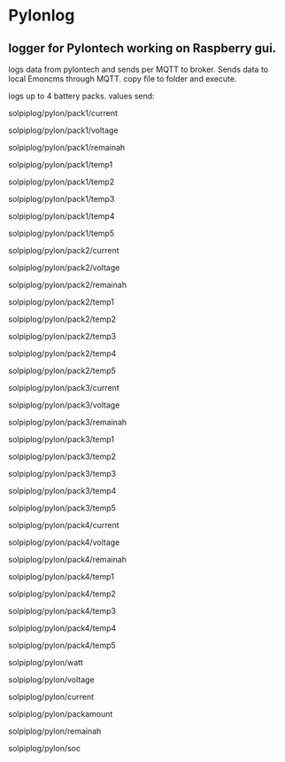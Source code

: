 # Pylonlog
## logger for Pylontech working on Raspberry gui.
logs data from pylontech and sends per MQTT to broker. 
Sends data to local Emoncms through MQTT.
copy file to folder and execute.


logs up to 4 battery packs.
values send:

  solpiplog/pylon/pack1/current
  
  solpiplog/pylon/pack1/voltage
  
  solpiplog/pylon/pack1/remainah
  
  solpiplog/pylon/pack1/temp1
  
  solpiplog/pylon/pack1/temp2
  
  solpiplog/pylon/pack1/temp3
  
  solpiplog/pylon/pack1/temp4
  
  solpiplog/pylon/pack1/temp5
  
  solpiplog/pylon/pack2/current
  
  solpiplog/pylon/pack2/voltage
  
  solpiplog/pylon/pack2/remainah
  
  solpiplog/pylon/pack2/temp1
  
  solpiplog/pylon/pack2/temp2
  
  solpiplog/pylon/pack2/temp3
  
  solpiplog/pylon/pack2/temp4
  
  solpiplog/pylon/pack2/temp5
  
  solpiplog/pylon/pack3/current
  
  solpiplog/pylon/pack3/voltage
  
  solpiplog/pylon/pack3/remainah
  
  solpiplog/pylon/pack3/temp1
  
  solpiplog/pylon/pack3/temp2
  
  solpiplog/pylon/pack3/temp3
  
  solpiplog/pylon/pack3/temp4
  
  solpiplog/pylon/pack3/temp5
  
  solpiplog/pylon/pack4/current
  
  solpiplog/pylon/pack4/voltage
  
  solpiplog/pylon/pack4/remainah
  
  solpiplog/pylon/pack4/temp1
  
  solpiplog/pylon/pack4/temp2
  
  solpiplog/pylon/pack4/temp3
  
  solpiplog/pylon/pack4/temp4
  
  solpiplog/pylon/pack4/temp5
   
  solpiplog/pylon/watt
  
  solpiplog/pylon/voltage
  
  solpiplog/pylon/current
  
  solpiplog/pylon/packamount
  
  solpiplog/pylon/remainah
  
  solpiplog/pylon/soc
                                           
